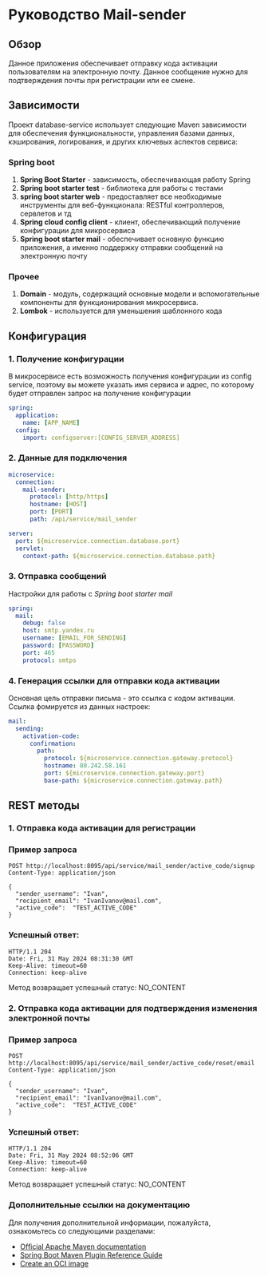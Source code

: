 # Руководство Mail-sender

## Обзор
Данное приложения обеспечивает отправку кода активации пользователям на электронную почту. Данное сообщение нужно для подтверждения почты при регистрации или ее смене.

## Зависимости
Проект database-service использует следующие Maven зависимости для обеспечения функциональности, управления базами данных, кэширования, логирования, и других ключевых аспектов сервиса:

### Spring boot
1. **Spring Boot Starter** - зависимость, обеспечивающая работу Spring
2. **Spring boot starter test** - библиотека для работы с тестами
3. **spring boot starter web** - предоставляет все необходимые инструменты для веб-функционала: RESTful контроллеров, сервлетов и тд
4. **Spring cloud config client** - клиент, обеспечивающий получение конфигурации для микросервиса
5. **Spring boot starter mail** - обеспечивает основную функцию приложения, а именно поддержку отправки сообщений на электронную почту  

### Прочее
1. **Domain** - модуль, содержащий основные модели и вспомогательные компоненты для функционирования микросервиса.
2. **Lombok** - используется для уменьшения шаблонного кода

## Конфигурация
### 1. Получение конфигурации
В микросервисе есть возможность получения конфигурации из config service, поэтому вы можете указать имя сервиса и адрес, по которому будет отправлен запрос на получение конфигурации
```yaml
spring:
  application:
    name: [APP_NAME]
  config:
    import: configserver:[CONFIG_SERVER_ADDRESS]
```

### 2. Данные для подключения
```yaml
microservice:
  connection:
    mail-sender:
      protocol: [http/https]
      hostname: [HOST]
      port: [PORT]
      path: /api/service/mail_sender

server:
  port: ${microservice.connection.database.port}
  servlet:
    context-path: ${microservice.connection.database.path}
```
### 3. Отправка сообщений
Настройки для работы с _Spring boot starter mail_
```yaml
spring:
  mail:
    debug: false
    host: smtp.yandex.ru
    username: [EMAIL_FOR_SENDING]
    password: [PASSWORD]
    port: 465
    protocol: smtps
```

### 4. Генерация ссылки для отправки кода активации
Основная цель отправки письма - это ссылка с кодом активации. Ссылка фомируется из данных настроек:
```yaml
mail:
  sending:
    activation-code:
      confirmation:
        path:
          protocol: ${microservice.connection.gateway.protocol}
          hostname: 80.242.58.161
          port: ${microservice.connection.gateway.port}
          base-path: ${microservice.connection.gateway.path}
```


## REST методы

### 1. Отправка кода активации для регистрации
### Пример запроса
```http request
POST http://localhost:8095/api/service/mail_sender/active_code/signup
Content-Type: application/json

{
  "sender_username": "Ivan",
  "recipient_email": "IvanIvanov@mail.com",
  "active_code":  "TEST_ACTIVE_CODE"
}
```

### Успешный ответ:
```http request
HTTP/1.1 204 
Date: Fri, 31 May 2024 08:31:30 GMT
Keep-Alive: timeout=60
Connection: keep-alive
```
Метод возвращает успешный статус: NO_CONTENT

### 2. Отправка кода активации для подтверждения изменения электронной почты 
### Пример запроса
```http request
POST http://localhost:8095/api/service/mail_sender/active_code/reset/email
Content-Type: application/json

{
  "sender_username": "Ivan",
  "recipient_email": "IvanIvanov@mail.com",
  "active_code":  "TEST_ACTIVE_CODE"
}
```

### Успешный ответ:
```http request
HTTP/1.1 204 
Date: Fri, 31 May 2024 08:52:06 GMT
Keep-Alive: timeout=60
Connection: keep-alive
```
Метод возвращает успешный статус: NO_CONTENT


### Дополнительные ссылки на документацию
Для получения дополнительной информации, пожалуйста, ознакомьтесь со следующими разделами:

* [Official Apache Maven documentation](https://maven.apache.org/guides/index.html)
* [Spring Boot Maven Plugin Reference Guide](https://docs.spring.io/spring-boot/docs/3.1.5/maven-plugin/reference/html/)
* [Create an OCI image](https://docs.spring.io/spring-boot/docs/3.1.5/maven-plugin/reference/html/#build-image)